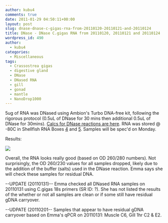 ```yaml
---
author: kubu4
comments: true
date: 2011-01-29 04:50:11+00:00
layout: post
slug: dnase-dnase-c-gigas-rna-from-20110120-20110121-and-20110124
title: DNase - DNase C.gigas RNA from 20110120, 20110121 and 20110124
wordpress_id: 490
author:
  - kubu4
categories:
  - Miscellaneous
tags:
  - Crassostrea gigas
  - digestive gland
  - DNase
  - DNased RNA
  - gill
  - gonad
  - mantle
  - NanoDrop1000
---
```


5ug of RNA was DNased using Ambion's Turbo DNA-free kit, following the rigorous protocol (0.5uL of DNase for 30 mins then additional 0.5uL of DNase for 30mins). [Calcs for DNase reactions are here](https://spreadsheets.google.com/ccc?key=0AmS_90rPaQMzdEYzZEFjSXlGRUgzVUZBekpzZTMybmc&hl=en&authkey=CJ6rp5cM). RNA was stored @ -80C in Shellfish RNA Boxes [4](https://spreadsheets.google.com/ccc?key=0AmS_90rPaQMzcHdyU1d0MDVMLWpaTWdadnJSd0M4UUE&hl=en#gid=3) and [5](https://spreadsheets.google.com/ccc?key=0AmS_90rPaQMzcHdyU1d0MDVMLWpaTWdadnJSd0M4UUE&hl=en#gid=4). Samples will be spec'd on Monday.

Results:

![](https://eagle.fish.washington.edu/Arabidopsis/RNA%20Spec%20Readings/20110131%20DNased%20RNA%20ODs.JPG)

Overall, the RNA looks really good (based on OD 260/280 numbers). Not surprisingly, the OD 260/230 values for all samples dropped, likely due to the addition of the buffer (salts) used in the DNase reaction. Emma says she will check these samples for residual DNA.

--UPDATE (20110131)-- Emma checked all DNased RNA samples on 20110131 using C.gigas 18s primers (SR ID: ?). She has not listed the results of the whether or not all samples are clean or if some still have residual gDNA carryover.

--UDPATE (20110201-- Samples that appear to have residual gDNA carryover based on Emma's qPCR on 20110131: Muscle C6, Gill 1hr C2 & E2.
